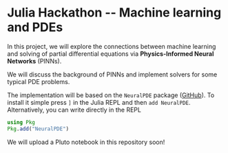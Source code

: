 Julia Hackathon -- Machine learning and PDEs
============================================

In this project, we will explore the connections between machine learning and solving of partial differential equations via **Physics-Informed Neural Networks** (PINNs).

We will discuss the background of PINNs and implement solvers for some typical PDE problems.

The implementation will be based on the `NeuralPDE` package ([GitHub](https://github.com/SciML/NeuralPDE.jl)). To install it simple press `]` in the Julia REPL and then `add NeuralPDE`. Alternatively, you can write directly in the REPL

```Julia
using Pkg
Pkg.add("NeuralPDE")
```

We will upload a Pluto notebook in this repository soon!